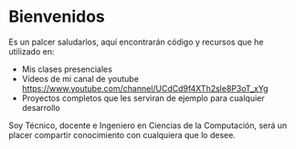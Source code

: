 # Bienvenidos
Es un palcer saludarlos, aquí encontrarán código y recursos que he utilizado en:
- Mis clases presenciales
- Vídeos de mi canal de youtube https://www.youtube.com/channel/UCdCd9f4XTh2sle8P3oT_xYg
- Proyectos completos que les serviran de ejemplo para cualquier desarrollo

Soy Técnico, docente e Ingeniero en Ciencias de la Computación, será un placer compartir conocimiento con cualquiera que lo desee.
